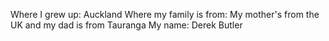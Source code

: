Where I grew up: Auckland
Where my family is from: My mother's from the UK and my dad is from Tauranga
My name: Derek Butler